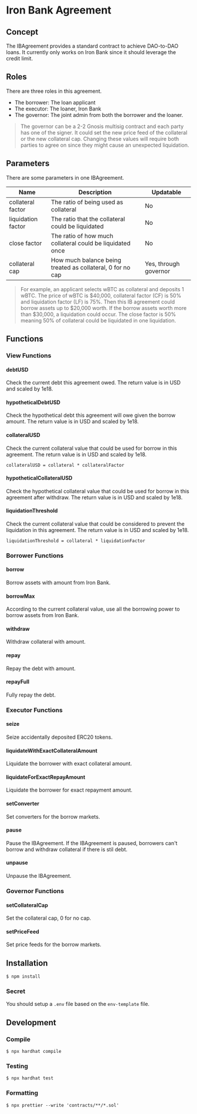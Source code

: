 # Iron Bank Agreement

## Concept

The IBAgreement provides a standard contract to achieve DAO-to-DAO loans. It currently only works on Iron Bank since it should leverage the credit limit.

## Roles

There are three roles in this agreement.

* The borrower: The loan applicant
* The executor: The loaner, Iron Bank
* The governor: The joint admin from both the borrower and the loaner.

> The governor can be a 2-2 Gnosis multisig contract and each party has one of the signer. It could set the new price feed of the collateral or the new collateral cap. Changing these values will require both parties to agree on since they might cause an unexpected liquidation.

## Parameters

There are some parameters in one IBAgreement.

| Name               | Description                                                | Updatable             |
|--------------------|------------------------------------------------------------|-----------------------|
| collateral factor  | The ratio of being used as collateral                      | No                    |
| liquidation factor | The ratio that the collateral could be liquidated          | No                    |
| close factor       | The ratio of how much collateral could be liquidated once  | No                    |
| collateral cap     | How much balance being treated as collateral, 0 for no cap | Yes, through governor |

> For example, an applicant selects wBTC as collateral and deposits 1 wBTC. The price of wBTC is $40,000, collateral factor (CF) is 50% and liquidation factor (LF) is 75%. Then this IB agreement could borrow assets up to $20,000 worth. If the borrow assets worth more than $30,000, a liquidation could occur. The close factor is 50% meaning 50% of collateral could be liquidated in one liquidation.

## Functions

### View Functions

#### debtUSD

Check the current debt this agreement owed. The return value is in USD and scaled by 1e18.

#### hypotheticalDebtUSD

Check the hypothetical debt this agreement will owe given the borrow amount. The return value is in USD and scaled by 1e18.

#### collateralUSD

Check the current collateral value that could be used for borrow in this agreement. The return value is in USD and scaled by 1e18.

```
collateralUSD = collateral * collateralFactor
```

#### hypotheticalCollateralUSD

Check the hypothetical collateral value that could be used for borrow in this agreement after withdraw. The return value is in USD and scaled by 1e18.

#### liquidationThreshold

Check the current collateral value that could be considered to prevent the liquidation in this agreement. The return value is in USD and scaled by 1e18.

```
liquidationThreshold = collateral * liquidationFactor
```

### Borrower Functions

#### borrow

Borrow assets with amount from Iron Bank.

#### borrowMax

According to the current collateral value, use all the borrowing power to borrow assets from Iron Bank.

#### withdraw

Withdraw collateral with amount.

#### repay

Repay the debt with amount.

#### repayFull

Fully repay the debt.

### Executor Functions

#### seize

Seize accidentally deposited ERC20 tokens.

#### liquidateWithExactCollateralAmount

Liquidate the borrower with exact collateral amount.

#### liquidateForExactRepayAmount

Liquidate the borrower for exact repayment amount.

#### setConverter

Set converters for the borrow markets.

#### pause

Pause the IBAgreement. If the IBAgreement is paused, borrowers can't borrow and withdraw collateral if there is stil debt.

#### unpause

Unpause the IBAgreement.

### Governor Functions

#### setCollateralCap

Set the collateral cap, 0 for no cap.

#### setPriceFeed

Set price feeds for the borrow markets.

## Installation

```
$ npm install
```

### Secret
You should setup a ```.env``` file based on the `env-template` file.

## Development

### Compile

```
$ npx hardhat compile
```

### Testing

```
$ npx hardhat test
```

### Formatting

```
$ npx prettier --write 'contracts/**/*.sol'
```
